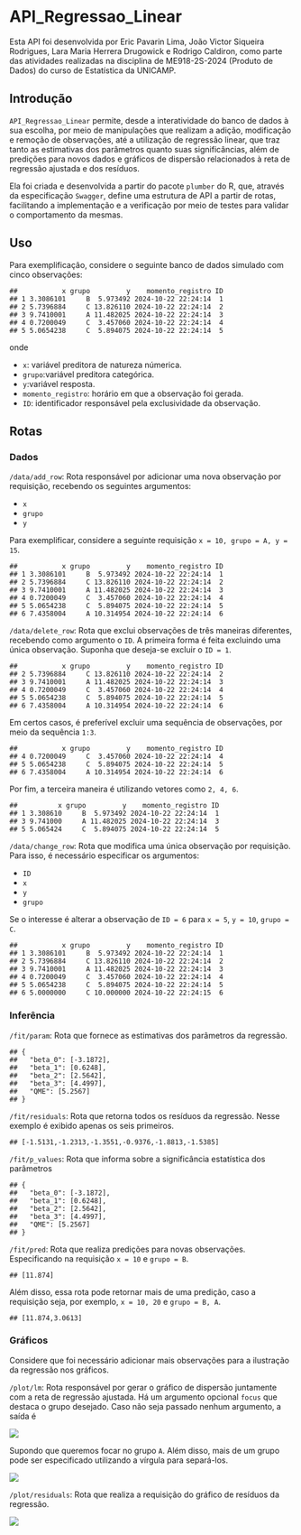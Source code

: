 
# API_Regressao_Linear

Esta API foi desenvolvida por Eric Pavarin Lima, João Victor Siqueira
Rodrigues, Lara Maria Herrera Drugowick e Rodrigo Caldiron, como parte
das atividades realizadas na disciplina de ME918-2S-2024 (Produto de
Dados) do curso de Estatística da UNICAMP.

## Introdução

`API_Regressao_Linear` permite, desde a interatividade do banco de dados
à sua escolha, por meio de manipulações que realizam a adição,
modificação e remoção de observações, até a utilização de regressão
linear, que traz tanto as estimativas dos parâmetros quanto suas
significâncias, além de predições para novos dados e gráficos de
dispersão relacionados à reta de regressão ajustada e dos resíduos.

Ela foi criada e desenvolvida a partir do pacote `plumber` do R, que,
através da especificação `Swagger`, define uma estrutura de API a partir
de rotas, facilitando a implementação e a verificação por meio de testes
para validar o comportamento da mesmas.

## Uso

Para exemplificação, considere o seguinte banco de dados simulado com
cinco observações:

    ##           x grupo         y    momento_registro ID
    ## 1 3.3086101     B  5.973492 2024-10-22 22:24:14  1
    ## 2 5.7396884     C 13.826110 2024-10-22 22:24:14  2
    ## 3 9.7410001     A 11.482025 2024-10-22 22:24:14  3
    ## 4 0.7200049     C  3.457060 2024-10-22 22:24:14  4
    ## 5 5.0654238     C  5.894075 2024-10-22 22:24:14  5

onde

- `x`: variável preditora de natureza númerica.
- `grupo`:variável preditora categórica.
- `y`:variável resposta.
- `momento_registro`: horário em que a observação foi gerada.
- `ID`: identificador responsável pela exclusividade da observação.

## Rotas

### Dados

`/data/add_row`: Rota responsável por adicionar uma nova observação por
requisição, recebendo os seguintes argumentos:

- `x`
- `grupo`
- `y`

Para exemplificar, considere a seguinte requisição
`x = 10, grupo = A, y = 15`.

    ##           x grupo         y    momento_registro ID
    ## 1 3.3086101     B  5.973492 2024-10-22 22:24:14  1
    ## 2 5.7396884     C 13.826110 2024-10-22 22:24:14  2
    ## 3 9.7410001     A 11.482025 2024-10-22 22:24:14  3
    ## 4 0.7200049     C  3.457060 2024-10-22 22:24:14  4
    ## 5 5.0654238     C  5.894075 2024-10-22 22:24:14  5
    ## 6 7.4358004     A 10.314954 2024-10-22 22:24:14  6

`/data/delete_row`: Rota que exclui observações de três maneiras
diferentes, recebendo como argumento o `ID`. A primeira forma é feita
excluindo uma única observação. Suponha que deseja-se excluir o
`ID = 1`.

    ##           x grupo         y    momento_registro ID
    ## 2 5.7396884     C 13.826110 2024-10-22 22:24:14  2
    ## 3 9.7410001     A 11.482025 2024-10-22 22:24:14  3
    ## 4 0.7200049     C  3.457060 2024-10-22 22:24:14  4
    ## 5 5.0654238     C  5.894075 2024-10-22 22:24:14  5
    ## 6 7.4358004     A 10.314954 2024-10-22 22:24:14  6

Em certos casos, é preferível excluir uma sequência de observações, por
meio da sequência `1:3`.

    ##           x grupo         y    momento_registro ID
    ## 4 0.7200049     C  3.457060 2024-10-22 22:24:14  4
    ## 5 5.0654238     C  5.894075 2024-10-22 22:24:14  5
    ## 6 7.4358004     A 10.314954 2024-10-22 22:24:14  6

Por fim, a terceira maneira é utilizando vetores como `2, 4, 6`.

    ##          x grupo         y    momento_registro ID
    ## 1 3.308610     B  5.973492 2024-10-22 22:24:14  1
    ## 3 9.741000     A 11.482025 2024-10-22 22:24:14  3
    ## 5 5.065424     C  5.894075 2024-10-22 22:24:14  5

`/data/change_row`: Rota que modifica uma única observação por
requisição. Para isso, é necessário especificar os argumentos:

- `ID`
- `x`
- `y`
- `grupo`

Se o interesse é alterar a observação de `ID = 6` para `x = 5`,
`y = 10`, `grupo = C`.

    ##           x grupo         y    momento_registro ID
    ## 1 3.3086101     B  5.973492 2024-10-22 22:24:14  1
    ## 2 5.7396884     C 13.826110 2024-10-22 22:24:14  2
    ## 3 9.7410001     A 11.482025 2024-10-22 22:24:14  3
    ## 4 0.7200049     C  3.457060 2024-10-22 22:24:14  4
    ## 5 5.0654238     C  5.894075 2024-10-22 22:24:14  5
    ## 6 5.0000000     C 10.000000 2024-10-22 22:24:15  6

### Inferência

`/fit/param`: Rota que fornece as estimativas dos parâmetros da
regressão.

    ## {
    ##   "beta_0": [-3.1872],
    ##   "beta_1": [0.6248],
    ##   "beta_2": [2.5642],
    ##   "beta_3": [4.4997],
    ##   "QME": [5.2567]
    ## }

`/fit/residuals`: Rota que retorna todos os resíduos da regressão. Nesse
exemplo é exibido apenas os seis primeiros.

    ## [-1.5131,-1.2313,-1.3551,-0.9376,-1.8813,-1.5385]

`/fit/p_values`: Rota que informa sobre a significância estatística dos
parâmetros

    ## {
    ##   "beta_0": [-3.1872],
    ##   "beta_1": [0.6248],
    ##   "beta_2": [2.5642],
    ##   "beta_3": [4.4997],
    ##   "QME": [5.2567]
    ## }

`/fit/pred`: Rota que realiza predições para novas observações.
Especificando na requisição `x = 10` e `grupo = B`.

    ## [11.874]

Além disso, essa rota pode retornar mais de uma predição, caso a
requisição seja, por exemplo, `x = 10, 20` e `grupo = B, A`.

    ## [11.874,3.0613]

### Gráficos

Considere que foi necessário adicionar mais observações para a
ilustração da regressão nos gráficos.

`/plot/lm`: Rota responsável por gerar o gráfico de dispersão juntamente
com a reta de regressão ajustada. Há um argumento opcional `focus` que
destaca o grupo desejado. Caso não seja passado nenhum argumento, a
saída é

![](README_files/figure-gfm/unnamed-chunk-15-1.png)<!-- -->

Supondo que queremos focar no grupo `A`. Além disso, mais de um grupo
pode ser especificado utilizando a vírgula para separá-los.

![](README_files/figure-gfm/unnamed-chunk-16-1.png)<!-- -->

`/plot/residuals`: Rota que realiza a requisição do gráfico de resíduos
da regressão.

![](README_files/figure-gfm/unnamed-chunk-17-1.png)<!-- -->
